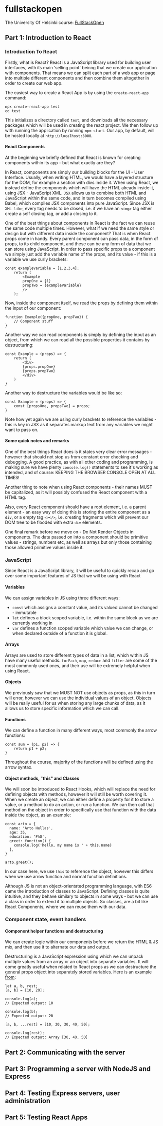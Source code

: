 # fullstackopen

The University Of Helsinki course: [FullStackOpen](https://fullstackopen.com/)

## Part 1: Introduction to React

### Introduction To React

Firstly, what is React? React is a JavaScript library used for building user interfaces, with its main 'selling point' beinng that we create our application with components.
That means we can split each part of a web app or page into multiple different components and then combine them altogether in order to create our web app.

The easiest way to create a React App is by using the `create-react-app` command:

```
npx create-react-app test
cd test
```

This initializes a directory called `test`, and downloads all the necessary packages which will be used in creating the react project.
We then follow up with running the application by running `npm start`. Our app, by default, will be hosted locally at `http://localhost:3000`.

#### React Components

At the beginning we briefly defined that React is known for creating components within its app - but what exactly are they?

In React, components are simply our building blocks for the UI - User Interface. Usually, when writing HTML, we would have a layered structure for the DOM, for example a section with divs inside it.
When using React, we instead define the components which will have the HTML already inside it, using JSX - JavaScript XML.
`JSX` allows us to combine both HTML and JavaScript within the same code, and in turn becomes compiled using Babel, which compiles JSX components into pure JavaScript.
Since JSX is `XML-like`, every tag needs to be closed, i.e. if we have an `<img>` tag either create a self closing tag, or add a closing to it.

One of the best things about components in React is the fact we can reuse the same code multiple times.
However, what if we need the same style or design but with different data inside the component?
That is when React props come in handy.
Every parent component can pass data, in the form of props, to its child component, and these can be any form of data that we can store using JavaScript.
In order to pass specific props to a component we simply just add the variable name of the props, and its value - if this is a variable we use curly brackets:

```JS
const exampleVariable = [1,2,3,4];
    return (
        <Example
        propOne = {1}
        propTwo = {exampleVariable}
        />
    );
```

Now, inside the component itself, we read the props by defining them within the input of our component:

```JS
function Example({propOne, propTwo}) {
    // Component stuff
}
```

Another way we can read components is simply by defining the input as an object, from which we can read all the possible properties it contains by destructuring:

```JS
const Example = (props) => {
    return (
        <div>
        {props.propOne}
        {props.propTwo}
        </div>
    )
}
```

Another way to destructure the variables would be like so:

```JS
const Example = (props) => {
    const [propsOne, propsTwo] = props;
}
```

Note how yet again we are using curly brackets to reference the variables - this is key in JSX as it separates markup text from any variables we might want to pass on.

#### Some quick notes and remarks

One of the best things React does is it states very clear error messages - however that should not stop us from constant error checking and debugging.
A good practice, as with all other coding and programming, is making sure we have plenty `console.log()` statements to see it's working as intended, and of course: KEEPING THE BROWSER CONSOLE OPEN AT ALL TIMES!

Another thing to note when using React components - their names MUST be capitalized, as it will possibly confused the React component with a HTML tag.

Also, every React component should have a root element, i.e. a parent element - an easy way of doing this is storing the entire component as a `div`, or a empty tag `<></>`, i.e. creating fragments which will prevent our DOM tree to be flooded with extra `div` elements.

One final remark before we move on - Do Not Render Objects in components. The data passed on into a component should be primitive values - strings, numbers etc, as well as arrays but only those containing those allowed primitive values inside it.

### JavaScript

Since React is a JavaScript library, it will be useful to quickly recap and go over some important features of JS that we will be using with React

#### Variables

We can assign variables in JS using three different ways:

- `const` which assigns a constant value, and its valued cannot be changed - immutable
- `let` defines a block scoped variable, i.e. within the same block as we are currently working in
- `var` defines a function scoped variable which value we can change, or when declared outside of a function it is global.

#### Arrays

Arrays are used to store different types of data in a list, which within JS have many useful methods.
`forEach`, `map`, `reduce` and `filter` are some of the most commonly used ones, and their use will be extremely helpful when using React.

#### Objects

We previously saw that we MUST NOT use objects as props, as this in turn will error, however we can use the individual values of an object.
Objects will be really useful for us when storing any large chunks of data, as it allows us to store specific information which we can call.

#### Functions

We can define a function in many different ways, most commonly the arrow functions:

```JS
const sum = (p1, p2) => {
    return p1 + p2;
}
```

Throughout the course, majority of the functions will be defined using the arrow syntax.

#### Object methods, "this" and Classes

We will soon be introduced to React Hooks, which will replace the need for defining objects with methods, however it will still be worth covering it.
When we create an object, we can either define a property for it to store a value, or a method to do an action, or run a function.
We can then call that method on the object in order to specifically use that function with the data inside the object, as an example:

```JS
const arto = {
  name: 'Arto Hellas',
  age: 35,
  education: 'PhD',
  greet: function() {
    console.log('hello, my name is ' + this.name)
  },
}

arto.greet();
```
In our case here, we use `this` to reference the object, however this differs when we use arrow function and normal function definitions.

Although JS is not an object-orientated programming language, with ES6 came the introduction of classes to JavaScript.
Defining classes is quite intuitive, and they behave similary to objects in some ways - but we can use a class in order to extend it to multiple objects.
So classes, are a bit like React Components, where we can reuse them with our data.

### Component state, event handlers

#### Component helper functions and destructuring

We can create logic within our components before we return the HTML & JS mix, and then use it to alternate our data and output.

Destructuring is a JavaScript expression using which we can unpack multiple values from an array or an object into separate variables.
It will come greatly useful when related to React props as we can destructure the general props object into separately stored variables.
Here is an example [from](https://developer.mozilla.org/en-US/docs/Web/JavaScript/Reference/Operators/Destructuring_assignment):
```JS
let a, b, rest;
[a, b] = [10, 20];

console.log(a);
// Expected output: 10

console.log(b);
// Expected output: 20

[a, b, ...rest] = [10, 20, 30, 40, 50];

console.log(rest);
// Expected output: Array [30, 40, 50]

```

## Part 2: Communicating with the server

## Part 3: Programming a server with NodeJS and Express

## Part 4: Testing Express servers, user administration

## Part 5: Testing React Apps
